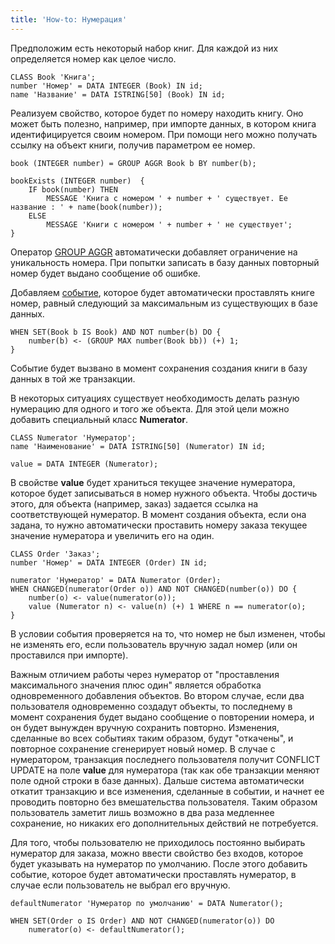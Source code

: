 ```yaml
---
title: 'How-to: Нумерация'
---
```


Предположим есть некоторый набор книг. Для каждой из них определяется номер как целое число.

```lsf
CLASS Book 'Книга';
number 'Номер' = DATA INTEGER (Book) IN id;
name 'Название' = DATA ISTRING[50] (Book) IN id;
```

Реализуем свойство, которое будет по номеру находить книгу. Оно может быть полезно, например, при импорте данных, в котором книга идентифицируется своим номером. При помощи него можно получать ссылку на объект книги, получив параметром ее номер.

```lsf
book (INTEGER number) = GROUP AGGR Book b BY number(b);

bookExists (INTEGER number)  {
    IF book(number) THEN
        MESSAGE 'Книга с номером ' + number + ' существует. Ее название : ' + name(book(number));
    ELSE
        MESSAGE 'Книги с номером ' + number + ' не существует';
}
```

Оператор [GROUP AGGR](Grouping_GROUP_.md) автоматически добавляет ограничение на уникальность номера. При попытки записать в базу данных повторный номер будет выдано сообщение об ошибке.

Добавляем [событие](Events.md), которое будет автоматически проставлять книге номер, равный следующий за максимальным из существующих в базе данных.

```lsf
WHEN SET(Book b IS Book) AND NOT number(b) DO {
    number(b) <- (GROUP MAX number(Book bb)) (+) 1;
}
```

Событие будет вызвано в момент сохранения создания книги в базу данных в той же транзакции.

В некоторых ситуациях существует необходимость делать разную нумерацию для одного и того же объекта. Для этой цели можно добавить специальный класс **Numerator**.

```lsf
CLASS Numerator 'Нумератор';
name 'Наименование' = DATA ISTRING[50] (Numerator) IN id;

value = DATA INTEGER (Numerator);
```

В свойстве **value** будет храниться текущее значение нумератора, которое будет записываться в номер нужного объекта. Чтобы достичь этого, для объекта (например, заказ) задается ссылка на соответствующей нумератор. В момент создания объекта, если она задана, то нужно автоматически проставить номеру заказа текущее значение нумератора и увеличить его на один.

```lsf
CLASS Order 'Заказ';
number 'Номер' = DATA INTEGER (Order) IN id;

numerator 'Нумератор' = DATA Numerator (Order);
WHEN CHANGED(numerator(Order o)) AND NOT CHANGED(number(o)) DO {
    number(o) <- value(numerator(o));
    value (Numerator n) <- value(n) (+) 1 WHERE n == numerator(o);
}
```

В условии события проверяется на то, что номер не был изменен, чтобы не изменять его, если пользователь вручную задал номер (или он проставился при импорте).

Важным отличием работы через нумератор от "проставления максимального значения плюс один" является обработка одновременного добавления объектов. Во втором случае, если два пользователя одновременно создадут объекты, то последнему в момент сохранения будет выдано сообщение о повторении номера, и он будет вынужден вручную сохранить повторно. Изменения, сделанные во всех событиях таким образом, будут "откачены", и повторное сохранение сгенерирует новый номер. В случае с нумератором, транзакция последнего пользователя получит CONFLICT UPDATE на поле **value** для нумератора (так как обе транзакции меняют поле одной строки в базе данных). Дальше система автоматически откатит транзакцию и все изменения, сделанные в событии, и начнет ее проводить повторно без вмешательства пользователя. Таким образом пользователь заметит лишь возможно в два раза медленнее сохранение, но никаких его дополнительных действий не потребуется.

Для того, чтобы пользователю не приходилось постоянно выбирать нумератор для заказа, можно ввести свойство без входов, которое будет указывать на нумератор по умолчанию. После этого добавить событие, которое будет автоматически проставлять нумератор, в случае если пользователь не выбрал его вручную.

```lsf
defaultNumerator 'Нумератор по умолчанию' = DATA Numerator();

WHEN SET(Order o IS Order) AND NOT CHANGED(numerator(o)) DO
    numerator(o) <- defaultNumerator();
```
